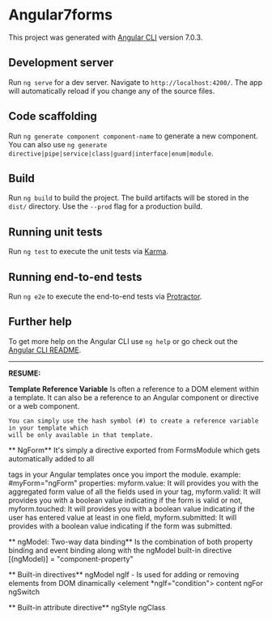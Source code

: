 # Angular7forms

This project was generated with [Angular CLI](https://github.com/angular/angular-cli) version 7.0.3.

## Development server

Run `ng serve` for a dev server. Navigate to `http://localhost:4200/`. The app will automatically reload if you change any of the source files.

## Code scaffolding

Run `ng generate component component-name` to generate a new component. You can also use `ng generate directive|pipe|service|class|guard|interface|enum|module`.

## Build

Run `ng build` to build the project. The build artifacts will be stored in the `dist/` directory. Use the `--prod` flag for a production build.

## Running unit tests

Run `ng test` to execute the unit tests via [Karma](https://karma-runner.github.io).

## Running end-to-end tests

Run `ng e2e` to execute the end-to-end tests via [Protractor](http://www.protractortest.org/).

## Further help

To get more help on the Angular CLI use `ng help` or go check out the [Angular CLI README](https://github.com/angular/angular-cli/blob/master/README.md).


------------------------------------------------------------
**RESUME:**

**Template Reference Variable**
    Is often a reference to a DOM element within a template. It can also be a reference to an Angular component
    or directive or a web component.
  
    You can simply use the hash symbol (#) to create a reference variable in your template which 
    will be only available in that template.

**  NgForm**
    It's simply a directive exported from FormsModule which gets automatically added to all <form> tags 
    in your Angular templates once you import the module.
    example:    #myForm="ngForm"
    properties:
      myform.value: It will provides you with the aggregated form value of all the fields used in your <form> tag,
      myform.valid: It will provides you with a boolean value indicating if the form is valid or not,
      myform.touched: It will provides you with a boolean value indicating if the user has entered value at least in one field,
      myform.submitted: It will provides with a boolean value indicating if the form was submitted.
      
**  ngModel: Two-way data binding**
      Is the combination of both property binding and event binding along with the ngModel built-in directive
      [(ngModel)] = "component-property"

**  Built-in directives**
      ngModel
      ngIf - Is used for adding or removing elements from DOM dinamically
             <element *ngIf="condition"> content </element>
      ngFor
      ngSwitch

**  Built-in attribute directive**
      ngStyle
      ngClass


